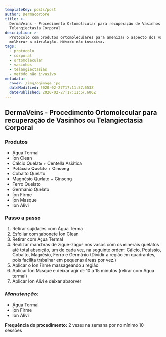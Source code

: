 ```yaml
---
templateKey: posts/post
author: Dermacorpore
title: >-
  DermaVeins - Procedimento Ortomolecular para recuperação de Vasinhos ou
  Telangiectasia Corporal
description: >-
  Protocolo com produtos ortomoleculares para amenizar o aspecto dos vasinhos e
  melhorar a circulação. Método não invasivo.
tags:
  - protocolo
  - corporal
  - ortomolecular
  - vasinhos
  - telangiectasias
  - metódo não invasivo
metadata:
  cover: /img/ogimage.jpg
  dateModified: 2020-02-27T17:11:57.653Z
  datePublished: 2020-02-27T17:11:57.606Z
---
```


## **DermaVeins - Procedimento Ortomolecular para recuperação de Vasinhos ou Telangiectasia Corporal**

### **Produtos**

- Água Termal
- Íon Clean
- Cálcio Quelato + Centella Asiática
- Potássio Quelato + Ginseng
- Cobalto Quelato
- Magnésio Quelato + Ginseng
- Ferro Quelato
- Germânio Quelato
- Íon Firme
- Íon Masque
- Íon Alivi

### **Passo a passo**

1. Retirar sujidades com Água Termal
2. Esfoliar com sabonete Íon Clean
3. Retirar com Água Termal
4. Realizar manobras de zigue-zague nos vasos com os minerais quelatos até total absorção, um de cada vez, na seguinte ordem: Cálcio, Potássio, Cobalto, Magnésio, Ferro e Germânio (Dividir a região em quadrantes, pois facilita trabalhar em pequenas áreas por vez.)
5. Aplicar o Íon Firme massageando a região
6. Aplicar Íon Masque e deixar agir de 10 a 15 minutos (retirar com Água termal)
7. Aplicar Íon Alivi e deixar absorver

### *Manutenção:*

- Água Termal
- Íon Firme
- Íon Alivi

**Frequência do procedimento:** 2 vezes na semana por no mínimo 10 sessões
